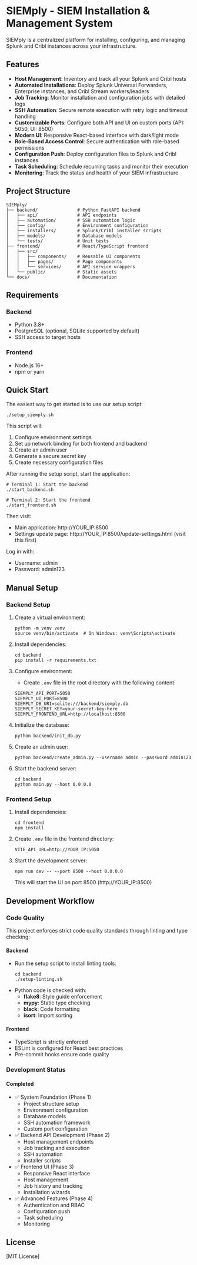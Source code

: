 # SIEMply - SIEM Installation & Management System

SIEMply is a centralized platform for installing, configuring, and managing Splunk and Cribl instances across your infrastructure.

## Features

- **Host Management**: Inventory and track all your Splunk and Cribl hosts
- **Automated Installations**: Deploy Splunk Universal Forwarders, Enterprise instances, and Cribl Stream workers/leaders
- **Job Tracking**: Monitor installation and configuration jobs with detailed logs
- **SSH Automation**: Secure remote execution with retry logic and timeout handling
- **Customizable Ports**: Configure both API and UI on custom ports (API: 5050, UI: 8500)
- **Modern UI**: Responsive React-based interface with dark/light mode
- **Role-Based Access Control**: Secure authentication with role-based permissions
- **Configuration Push**: Deploy configuration files to Splunk and Cribl instances
- **Task Scheduling**: Schedule recurring tasks and monitor their execution
- **Monitoring**: Track the status and health of your SIEM infrastructure

## Project Structure

```
SIEMply/
├── backend/               # Python FastAPI backend
│   ├── api/               # API endpoints
│   ├── automation/        # SSH automation logic
│   ├── config/            # Environment configuration
│   ├── installers/        # Splunk/Cribl installer scripts
│   ├── models/            # Database models
│   └── tests/             # Unit tests
├── frontend/              # React/TypeScript frontend
│   ├── src/
│   │   ├── components/    # Reusable UI components
│   │   ├── pages/         # Page components
│   │   └── services/      # API service wrappers
│   └── public/            # Static assets
└── docs/                  # Documentation
```

## Requirements

### Backend
- Python 3.8+
- PostgreSQL (optional, SQLite supported by default)
- SSH access to target hosts

### Frontend
- Node.js 16+
- npm or yarn

## Quick Start

The easiest way to get started is to use our setup script:

```
./setup_siemply.sh
```

This script will:
1. Configure environment settings
2. Set up network binding for both frontend and backend
3. Create an admin user
4. Generate a secure secret key
5. Create necessary configuration files

After running the setup script, start the application:

```
# Terminal 1: Start the backend
./start_backend.sh

# Terminal 2: Start the frontend
./start_frontend.sh
```

Then visit:
- Main application: http://YOUR_IP:8500
- Settings update page: http://YOUR_IP:8500/update-settings.html (visit this first)

Log in with:
- Username: admin
- Password: admin123

## Manual Setup

### Backend Setup

1. Create a virtual environment:
   ```
   python -m venv venv
   source venv/bin/activate  # On Windows: venv\Scripts\activate
   ```

2. Install dependencies:
   ```
   cd backend
   pip install -r requirements.txt
   ```

3. Configure environment:
   - Create `.env` file in the root directory with the following content:
   ```
   SIEMPLY_API_PORT=5050
   SIEMPLY_UI_PORT=8500
   SIEMPLY_DB_URI=sqlite:///backend/siemply.db
   SIEMPLY_SECRET_KEY=your-secret-key-here
   SIEMPLY_FRONTEND_URL=http://localhost:8500
   ```

4. Initialize the database:
   ```
   python backend/init_db.py
   ```

5. Create an admin user:
   ```
   python backend/create_admin.py --username admin --password admin123
   ```

6. Start the backend server:
   ```
   cd backend
   python main.py --host 0.0.0.0
   ```

### Frontend Setup

1. Install dependencies:
   ```
   cd frontend
   npm install
   ```

2. Create `.env` file in the frontend directory:
   ```
   VITE_API_URL=http://YOUR_IP:5050
   ```

3. Start the development server:
   ```
   npm run dev -- --port 8500 --host 0.0.0.0
   ```
   This will start the UI on port 8500 (http://YOUR_IP:8500)

## Development Workflow

### Code Quality

This project enforces strict code quality standards through linting and type checking:

#### Backend
- Run the setup script to install linting tools:
  ```
  cd backend
  ./setup-linting.sh
  ```
- Python code is checked with:
  - **flake8**: Style guide enforcement
  - **mypy**: Static type checking
  - **black**: Code formatting
  - **isort**: Import sorting

#### Frontend
- TypeScript is strictly enforced
- ESLint is configured for React best practices
- Pre-commit hooks ensure code quality

### Development Status

#### Completed
- ✅ System Foundation (Phase 1)
  - Project structure setup
  - Environment configuration
  - Database models
  - SSH automation framework
  - Custom port configuration
- ✅ Backend API Development (Phase 2)
  - Host management endpoints
  - Job tracking and execution
  - SSH automation
  - Installer scripts
- ✅ Frontend UI (Phase 3)
  - Responsive React interface
  - Host management
  - Job history and tracking
  - Installation wizards
- ✅ Advanced Features (Phase 4)
  - Authentication and RBAC
  - Configuration push
  - Task scheduling
  - Monitoring

## License

[MIT License] 